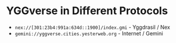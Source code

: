 # YGGverse in Different Protocols

* `nex://[301:23b4:991a:634d::1900]/index.gmi` - Yggdrasil / Nex
* `gemini://yggverse.cities.yesterweb.org` - Internet / Gemini